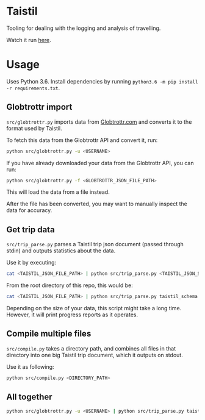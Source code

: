# Taistil

Tooling for dealing with the logging and analysis of travelling.

Watch it run [here](https://asciinema.org/a/mwNNT1DUfelOovGldhacgHHPT).

# Usage

Uses Python 3.6. Install dependencies by running `python3.6 -m pip install -r requirements.txt`.

## Globtrottr import

`src/globtrottr.py` imports data from [Globtrottr.com](http://globtrottr.com) and converts it
to the format used by Taistil.

To fetch this data from the Globtrottr API and convert it, run:

```sh
python src/globtrottr.py -u <USERNAME>
```

If you have already downloaded your data from the Globtrottr API, you can run:

```sh
python src/globtrottr.py -f <GLOBTROTTR_JSON_FILE_PATH>
```

This will load the data from a file instead.

After the file has been converted, you may want to manually inspect the data for accuracy.

## Get trip data

`src/trip_parse.py` parses a Taistil trip json document (passed through stdin) and outputs
statistics about the data.

Use it by executing:

```sh
cat <TAISTIL_JSON_FILE_PATH> | python src/trip_parse.py <TAISTIL_JSON_SCHEMA_PATH>
```

From the root directory of this repo, this would be:

```sh
cat <TAISTIL_JSON_FILE_PATH> | python src/trip_parse.py taistil_schema.json
```

Depending on the size of your data, this script might take a long time. However, it will
print progress reports as it operates.

## Compile multiple files

`src/compile.py` takes a directory path, and combines all files in that directory into one
big Taistil trip document, which it outputs on stdout.

Use it as following:

```sh
python src/compile.py <DIRECTORY_PATH>
```

## All together

```sh
python src/globtrottr.py -u <USERNAME> | python src/trip_parse.py taistil_schema.json
```
